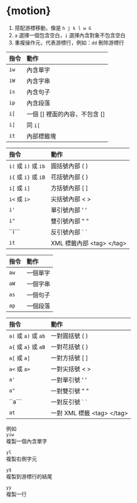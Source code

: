 # {motion}

1. 搭配游標移動，像是 `h j k l w G`
2. `a` 選擇一個包含空白，`i` 選擇內含對象不包含空白
3. 重複操作元，代表游標行，例如：`dd` 刪除游標行

| 指令 | 動作 |
| :--- | :--- |
| `iw` | 內含單字 |
| `iW` | 內含字串 |
| `is` | 內含句子 |
| `ip` | 內含段落 |
| `i[` | 一個 \[\] 裡面的內容，不包含 \[\] |
| `i]` | 同 `i[` |
| `it` | 內部標籤塊 |

| 指令 | 動作 |
| :--- | :--- |
| `i(` 或 `i)` 或 `ib` | 圓括號內部 \( \) |
| `i{` 或 `i}` 或 `iB` | 花括號內部 { } |
| `i[` 或 `i]` | 方括號內部 \[ \] |
| `i<` 或 `i>` | 尖括號內部 &lt; &gt; |
| `i'` | 單引號內部 ' ' |
| `i"` | 雙引號內部 " " |
| ``i``` | 反引號內部 \` \` |
| `it` | XML 標籤內部 &lt;tag&gt; &lt;/tag&gt; |

| 指令 | 動作 |
| :--- | :--- |
| `aw` | 一個單字 |
| `aW` | 一個字串 |
| `as` | 一個句子 |
| `ap` | 一個段落 |

| 指令 | 動作 |
| :--- | :--- |
| `a(` 或 `a)` 或 `ab` | 一對圓括號 \( \) |
| `a{` 或 `a}` 或 `aB` | 一對花括號 { } |
| `a[` 或 `a]` | 一對方括號 \[ \] |
| `a<` 或 `a>` | 一對尖括號 &lt; &gt; |
| `a'` | 一對單引號 ' ' |
| `a"` | 一對雙引號 " " |
| ``a``` | 一對反引號 \` \` |
| `at` | 一對 XML 標籤 &lt;tag&gt; &lt;/tag&gt; |

例如  
`yiw`  
複製一個內含單字

`yl`  
複製右側字元

`y$`  
複製到游標行的結尾

`yy`  
複製一行

